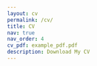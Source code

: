 ```yaml
---
layout: cv
permalink: /cv/
title: CV
nav: true
nav_order: 4
cv_pdf: example_pdf.pdf
description: Download My CV
---
```

